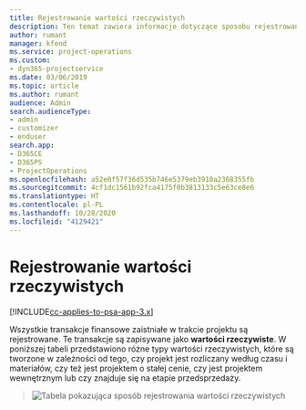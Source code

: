 ```yaml
---
title: Rejestrowanie wartości rzeczywistych
description: Ten temat zawiera informacje dotyczące sposobu rejestrowania wartości rzeczywistych.
author: rumant
manager: kfend
ms.service: project-operations
ms.custom:
- dyn365-projectservice
ms.date: 03/06/2019
ms.topic: article
ms.author: rumant
audience: Admin
search.audienceType:
- admin
- customizer
- enduser
search.app:
- D365CE
- D365PS
- ProjectOperations
ms.openlocfilehash: a52e0f57f36d535b746e5379eb3910a2368355fb
ms.sourcegitcommit: 4cf1dc1561b92fca4175f0b3813133c5e63ce8e6
ms.translationtype: HT
ms.contentlocale: pl-PL
ms.lasthandoff: 10/28/2020
ms.locfileid: "4129421"
---
```

# <a name="recording-actuals"></a>Rejestrowanie wartości rzeczywistych 

[!INCLUDE[cc-applies-to-psa-app-3.x](../includes/cc-applies-to-psa-app-3x.md)]

Wszystkie transakcje finansowe zaistniałe w trakcie projektu są rejestrowane. Te transakcje są zapisywane jako **wartości rzeczywiste**. W poniższej tabeli przedstawiono różne typy wartości rzeczywistych, które są tworzone w zależności od tego, czy projekt jest rozliczany według czasu i materiałów, czy też jest projektem o stałej cenie, czy jest projektem wewnętrznym lub czy znajduje się na etapie przedsprzedaży.

> ![Tabela pokazująca sposób rejestrowania wartości rzeczywistych](media/advanced-table2.png)
